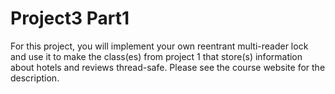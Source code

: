 # Project3 Part1
For this project, you will implement your own reentrant multi-reader lock and use it to make the class(es) 
from project 1 that store(s) information about hotels and reviews thread-safe. Please see the course website for the description.
